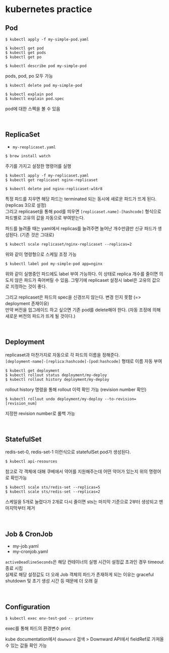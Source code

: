 # kubernetes practice

## Pod 

```shell
$ kubectl apply -f my-simple-pod.yaml
```

```shell
$ kubectl get pod
$ kubectl get pods
$ kubectl get po

$ kubectl describe pod my-simple-pod
```
pods, pod, po 모두 가능


```shell
$ kubectl delete pod my-simple-pod
```

```shell
$ kubectl explain pod
$ kubectl explain pod.spec
```
pod에 대한 스펙을 볼 수 있음

<br>

## ReplicaSet

- `my-reoplicaset.yaml`

```shell
$ brew install watch
```
주기를 가지고 설정한 명령어를 실행

```shell
$ kubectl apply -f my-replicaset.yaml
$ kubectl get replicaset nginx-replicaset
```

```shell
$ kubectl delete pod nginx-replicaset-wl6r8
```
특정 파드를 지우면 해당 파드는 terminated 되는 동시에 새로운 파드가 뜨게 된다. (replicas 3으로 설정)  
그리고 replicaset을 통해 pod를 띄우면 `[replicaset.name]-[hashcode]` 형식으로 파드별로 고유의 값을 자동으로 부여받는다. 


파드를 늘려줄 때는 yaml에서 replicas를 늘려주면 늘어난 개수만큼만 신규 파드가 생성된다. (기존 것은 그대로)

```shell
$ kubectl scale replicaset/nginx-replicaset --replicas=2
```
위와 같이 명령형으로 스케일 조정 가능

```shell
$ kubectl label pod my-simple-pod app=nginx
```
위와 같이 실행중인 파드에도 label 부여 가능하다. 이 상태로 replica 개수를 줄이면 의도치 않은 파드가 죽어버릴 수 있음. 그렇기에 replicaset 설정시 label은 고유의 값으로 지정하는 것이 좋다.

그리고 replicaset은 파드의 spec을 신경쓰지 않는다. 변경 인지 못함 (=> deployment 존재이유)  
만약 버전을 업그레이드 하고 싶으면 기존 pod를 delete해야 한다. (자동 조정에 의해 새로운 버전의 파드가 뜨게 될 것이다.)

<br>

## Deployment

replicaset과 마찬가지로 자동으로 각 파드의 이름을 정해준다.  
`[deployment-name]-[replica:hashcode]-[pod:hashcode]` 형태로 이름 자동 부여

```shell
$ kubectl get deployment
$ kubectl rollout status deployment/my-deploy
$ kubectl rollout history deployment/my-deploy
```
rollout history 명령을 통해 rollout 이력 확인 가능 (revision number 확인)

```shell
$ kubectl rollout undo deployment/my-deploy --to-revision=[revision_num]
```
지정한 revision number로 롤백 가능

<br>

## StatefulSet

redis-set-0, redis-set-1 이런식으로 statefulSet pod가 생성된다.

```shell
$ kubectl api-resources
```
참고로 각 객체에 대해 쿠베에서 약어를 지원해주는데 어떤 약어가 있는지 위의 명령어로 확인가능

```shell
$ kubectl scale sts/redis-set --replicas=5
$ kubectl scale sts/redis-set --replicas=2
```
스케일을 5개로 늘렸다가 2개로 다시 줄이면 sts는 마지막 기준으로 2부터 생성되고 맨마지막부터 제거

<br>

## Job & CronJob

- my-job.yaml
- my-cronjob.yaml

`activeDeadlineSeconds`은 해당 컨테이너의 실행 시간이 설정값 초과인 경우 timeout 종료 시킴  
실제로 해당 설정값도 더 오래 Job 객체의 파드가 존재하게 되는 이유는 graceful shutdown 및 초기 생성 시간 등 때문에 더 오래 걸

<br>

## Configuration

```shell
$ kubectl exec env-test-pod -- printenv
```
exec를 통해 파드의 환경변수 print

kube documentation에서 `downward` 검색 > Downward API에서 fieldRef로 가져올 수 있는 값들 확인 가능

